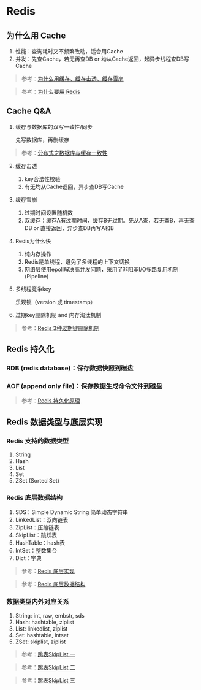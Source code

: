 # Redis

## 为什么用 Cache
1. 性能：查询耗时又不频繁改动，适合用Cache
2. 并发：先查Cache，若无再查DB or 均从Cache返回，起异步线程查DB写Cache

> 参考：[为什么用缓存、缓存击透、缓存雪崩](http://database.51cto.com/art/201811/586162.htm)

> 参考：[为什么要用 Redis](https://juejin.im/post/5b516dc75188251af363492d)

## Cache Q&A
1. 缓存与数据库的双写一致性/同步
    
   先写数据库，再删缓存

> 参考：[分布式之数据库与缓存一致性](http://www.cnblogs.com/rjzheng/p/9041659.html)

2. 缓存击透

   1. key合法性校验 
   2. 有无均从Cache返回，异步查DB写Cache

3. 缓存雪崩
 
   1. 过期时间设置随机数
   2. 双缓存：缓存A有过期时间，缓存B无过期。先从A查，若无查B，再无查DB or 直接返回，异步查DB再写A和B 

4. Redis为什么快

   1. 纯内存操作
   2. Redis是单线程，避免了多线程的上下文切换
   3. 网络层使用epoll解决高并发问题，采用了非阻塞I/O多路复用机制(Pipeline)

5. 多线程竞争key

   乐观锁（version 或 timestamp）

6. 过期key删除机制 and 内存淘汰机制

> 参考：[Redis 3种过期键删除机制](https://segmentfault.com/a/1190000004866645)

## Redis 持久化
### RDB (redis database)：保存数据快照到磁盘
### AOF (append only file)：保存数据生成命令文件到磁盘

> 参考：[Redis 持久化原理](https://juejin.im/post/5b70dfcf518825610f1f5c16)


## Redis 数据类型与底层实现
### Redis 支持的数据类型
   
   1. String
   2. Hash
   3. List
   4. Set
   5. ZSet (Sorted Set)

### Redis 底层数据结构

   1. SDS：Simple Dynamic String 简单动态字符串
   2. LinkedList：双向链表
   3. ZipList：压缩链表
   4. SkipList：跳跃表
   5. HashTable：hash表
   6. IntSet：整数集合
   7. Dict：字典

> 参考：[Redis 底层实现](http://princessdudu.com/2018/10/15/redis%E5%9F%BA%E7%A1%80/)  

> 参考：[Redis 底层数据结构](https://www.jianshu.com/p/f8ccf8806095)

### 数据类型内外对应关系

   1. String: int, raw, embstr, sds
   2. Hash: hashtable, ziplist 
   3. List: linkedlist, ziplist
   4. Set: hashtable, intset
   5. ZSet: skiplist, ziplist

> 参考：[跳表SkipList 一](https://www.jianshu.com/p/fcd18946994e)  

> 参考：[跳表SkipList 二](https://my.oschina.net/swearyd7/blog/420939)  

> 参考：[跳表SkipList 三](http://daoluan.net/%E6%9C%AA%E5%88%86%E7%B1%BB/2014/06/26/decode-redis-data-struct-skiplist.html)  
